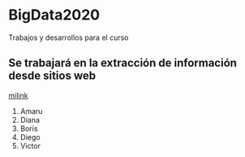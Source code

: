 # BigData2020
Trabajos y desarrollos para el curso

## Se trabajará en la extracción de información desde sitios web

[milink](http://www.cmfchile.cl/portal/principal/605/w3-channel.html)

<ol>
<li>Amaru</li>
<li>Diana</li>
<li>Boris</li>
<li>Diego</li>
<li>Victor</li>
</ol>
